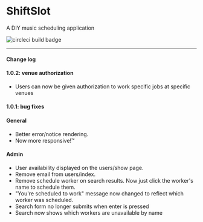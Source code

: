 # ShiftSlot
A DIY music scheduling application

![circleci build badge](https://circleci.com/gh/yhordi/ShiftSlot.svg?style=shield&circle-token=2ce3067a538a9061c4588456b2c0d20dcd95867d)


---

#### Change log

#### 1.0.2: venue authorization
- Users can now be given authorization to work specific jobs at specific venues

#### 1.0.1: bug fixes

#### General
- Better error/notice rendering.
- Now more responsive!™

#### Admin
- User availability displayed on the users/show page.
- Remove email from users/index.
- Remove schedule worker on search results. Now just click the worker's name to schedule them.
- "You're scheduled to work" message now changed to reflect which worker was scheduled.
- Search form no longer submits when enter is pressed
- Search now shows which workers are unavailable by name

